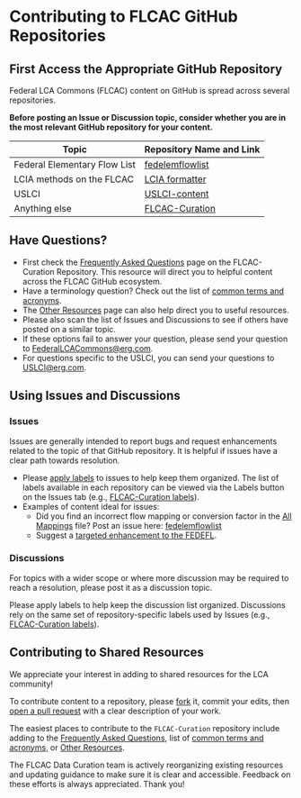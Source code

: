 # Contributing to FLCAC GitHub Repositories

## First Access the Appropriate GitHub Repository
Federal LCA Commons (FLCAC) content on GitHub is spread across several repositories. 


**Before posting an Issue or Discussion topic, consider whether you are in the most relevant GitHub repository for your content.**

 Topic | Repository Name and Link 
 --- | ---
 Federal Elementary Flow List | [fedelemflowlist](https://github.com/USEPA/fedelemflowlist)
 LCIA methods on the FLCAC | [LCIA formatter](https://github.com/USEPA/LCIAformatter)
 USLCI | [USLCI-content](https://github.com/FLCAC-admin/uslci-content)
 Anything else | [FLCAC-Curation](https://github.com/FLCAC-admin/FLCAC-Curation)


## Have Questions?

- First check the [Frequently Asked Questions](https://github.com/FLCAC-admin/FLCAC-Curation/blob/main/docs/FAQ.md) page on the FLCAC-Curation Repository. 
This resource will direct you to helpful content across the FLCAC GitHub ecosystem.
- Have a terminology question? Check out the list of [common terms and acronyms](https://github.com/FLCAC-admin/FLCAC-Curation/blob/main/docs/CommonTermAcronyms.md). 
- The [Other Resources](https://github.com/FLCAC-admin/FLCAC-Curation/blob/main/docs/OtherResources.md) page can also help direct you to useful resources. 
- Please also scan the list of Issues and Discussions to see if others have posted on a similar topic. 
- If these options fail to answer your question, please send your question to FederalLCACommons@erg.com.
- For questions specific to the USLCI, you can send your questions to USLCI@erg.com.

## Using Issues and Discussions

### Issues

Issues are generally intended to report bugs and request enhancements related to the topic of that GitHub repository. 
It is helpful if issues have a clear path towards resolution.

- Please [apply labels](https://docs.github.com/en/issues/using-labels-and-milestones-to-track-work/managing-labels#applying-a-label) to issues to help keep them organized. The list of labels available in each repository can be viewed via the Labels button on the Issues tab (e.g., [FLCAC-Curation labels](https://github.com/FLCAC-admin/FLCAC-Curation/labels)).
- Examples of content ideal for issues:
    - Did you find an incorrect flow mapping or conversion factor in the [All Mappings](https://dmap-data-commons-ord.s3.amazonaws.com/fedelemflowlist/All_Mappings.xlsx) file? 
    Post an issue here: [fedelemflowlist](https://github.com/USEPA/fedelemflowlist)
    - Suggest a [targeted enhancement to the FEDEFL](https://github.com/USEPA/fedelemflowlist/issues/137).

### Discussions
For topics with a wider scope or where more discussion may be required to reach a resolution, please post it as a discussion topic. 

Please apply labels to help keep the discussion list organized. 
Discussions rely on the same set of repository-specific labels used by Issues (e.g., [FLCAC-Curation labels](https://github.com/FLCAC-admin/FLCAC-Curation/labels)).

## Contributing to Shared Resources

We appreciate your interest in adding to shared resources for the LCA community!

To contribute content to a repository, please [fork](https://docs.github.com/en/pull-requests/collaborating-with-pull-requests/working-with-forks/about-forks) it, commit your edits, then [open a pull request](https://docs.github.com/en/pull-requests/collaborating-with-pull-requests/proposing-changes-to-your-work-with-pull-requests/creating-a-pull-request-from-a-fork) with a clear description of your work.

The easiest places to contribute to the `FLCAC-Curation` repository include adding to the [Frequently Asked Questions](https://github.com/FLCAC-admin/FLCAC-Curation/blob/main/docs/FAQ.md), list of [common terms and acronyms](https://github.com/FLCAC-admin/FLCAC-Curation/blob/main/docs/CommonTermAcronyms.md), or  [Other Resources](https://github.com/FLCAC-admin/FLCAC-Curation/blob/main/docs/OtherResources.md). 


The FLCAC Data Curation team is actively reorganizing existing resources and updating guidance to make sure it is clear and accessible. Feedback on these efforts is always appreciated. Thank you!

